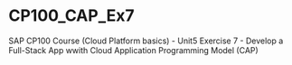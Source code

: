 # CP100_CAP_Ex7
SAP CP100 Course (Cloud Platform basics) - Unit5 Exercise 7 - Develop a Full-Stack App wwith Cloud Application Programming Model (CAP)
